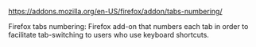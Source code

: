 https://addons.mozilla.org/en-US/firefox/addon/tabs-numbering/

Firefox tabs numbering: Firefox add-on that numbers each tab in order to 
facilitate tab-switching to users who use keyboard shortcuts.
